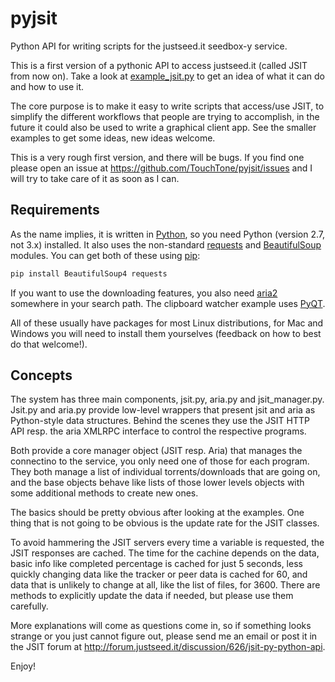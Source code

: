 # pyjsit

Python API for writing scripts for the justseed.it seedbox-y service.

This is a first version of a pythonic API to access justseed.it (called JSIT
from now on). Take a look at
[example_jsit.py](https://github.com/TouchTone/pyjsit/blob/master/example_jsit.py)
to get an idea of what it can do and how to use it.

The core purpose is to make it easy to write scripts that access/use JSIT, to
simplify the different workflows that people are trying to accomplish, in the
future it could also be used to write a graphical client app. See the smaller
examples to get some ideas, new ideas welcome.

This is a very rough first version, and there will be bugs. If you find one
please open an issue at https://github.com/TouchTone/pyjsit/issues and I will
try to take care of it as soon as I can.

## Requirements

As the name implies, it is written in [Python](http://www.python.org), so you
need Python (version 2.7, not 3.x) installed. It also uses the non-standard
[requests](http://docs.python-requests.org/en/latest/) and
[BeautifulSoup](http://www.crummy.com/software/BeautifulSoup/) modules. You
can get both of these using
[pip](http://www.pip-installer.org/en/latest/installing.html):

```Python 
pip install BeautifulSoup4 requests 
````

If you want to use the downloading features, you also need
[aria2](http://aria2.sourceforge.net/) somewhere in your search path. The
clipboard watcher example uses
[PyQT](http://www.riverbankcomputing.com/software/pyqt/intro).

All of these usually have packages for most Linux distributions, for Mac and
Windows you will need to install them yourselves (feedback on how to best do
that welcome!).

## Concepts

The system has three main components, jsit.py, aria.py and jsit_manager.py.
Jsit.py and aria.py provide low-level wrappers that present jsit and aria as
Python-style data structures. Behind the scenes they use the JSIT HTTP API
resp. the aria XMLRPC interface to control the respective programs. 

Both provide a core manager object (JSIT resp. Aria) that manages the
connectino to the service, you only need one of those for each program. They
both manage a list of individual torrents/downloads that are going on, and the
base objects behave like lists of those lower levels objects with some
additional methods to create new ones.

The basics should be pretty obvious after looking at the examples. One thing
that is not going to be obvious is the update rate for the JSIT classes.

To avoid hammering the JSIT servers every time a variable is requested, the
JSIT responses are cached. The time for the cachine depends on the data, basic
info like completed percentage is cached for just 5 seconds, less quickly
changing data like the tracker or peer data is cached for 60, and data that is
unlikely to change at all, like the list of files, for 3600. There are methods
to explicitly update the data if needed, but please use them carefully.

More explanations will come as questions come in, so if something looks
strange or you just cannot figure out, please send me an email or post it in
the JSIT forum at http://forum.justseed.it/discussion/626/jsit-py-python-api.

Enjoy!



